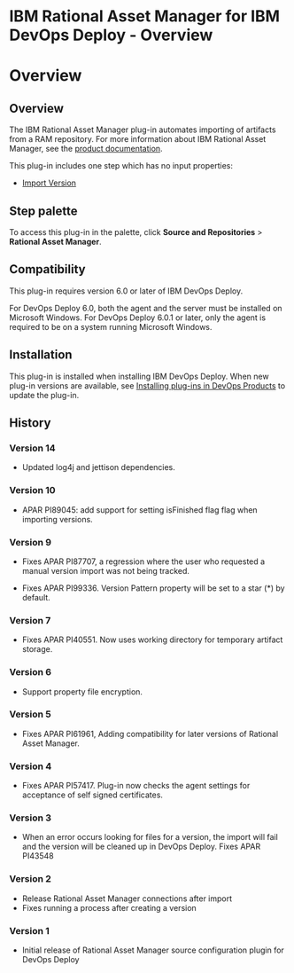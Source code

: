 
IBM Rational Asset Manager for IBM DevOps Deploy - Overview
==============================================================

# Overview


## Overview




The IBM Rational Asset Manager plug-in automates importing of artifacts from a RAM repository. For more information about IBM Rational Asset Manager, see the [product documentation](https://www.ibm.com/support/knowledgecenter/SSUS84).

This plug-in includes one step which has no input properties:

* [Import Version](https://urbancode.github.io/IBM-UCx-PLUGIN-DOCS-BETA/UCD/FileSystemSourceConfig/steps.html#import_version)


## Step palette

To access this plug-in in the palette, click **Source and Repositories** > **Rational Asset Manager**.

## Compatibility

This plug-in requires version 6.0 or later of IBM DevOps Deploy.

For DevOps Deploy 6.0, both the agent and the server must be installed on Microsoft Windows. For DevOps Deploy 6.0.1 or later, only the agent is required to be on a system running Microsoft Windows.

## Installation

This plug-in is installed when installing IBM DevOps Deploy. When new plug-in versions are available, see [Installing plug-ins in DevOps Products](https://community.ibm.com/community/user/wasdevops/blogs/laurel-dickson-bull1/2022/06/13/install-plugins "Installing plug-ins in DevOps Deploy") to update the plug-in.

## History

### Version 14

* Updated log4j and jettison dependencies.

### Version 10

* APAR PI89045: add support for setting isFinished flag flag when importing versions.

### Version 9

* Fixes APAR PI87707, a regression where the user who requested a manual version import was not being tracked.

* Fixes APAR PI99336. Version Pattern property will be set to a star (\*) by default.

### Version 7

* Fixes APAR PI40551. Now uses working directory for temporary artifact storage.

### Version 6

* Support property file encryption.

### Version 5

* Fixes APAR PI61961, Adding compatibility for later versions of Rational Asset Manager.

### Version 4

* Fixes APAR PI57417. Plug-in now checks the agent settings for acceptance of self signed certificates.

### Version 3

* When an error occurs looking for files for a version, the import will fail and the version will be cleaned up in DevOps Deploy. Fixes APAR PI43548

### Version 2

* Release Rational Asset Manager connections after import
* Fixes running a process after creating a version

### Version 1

* Initial release of Rational Asset Manager source configuration plugin for DevOps Deploy

